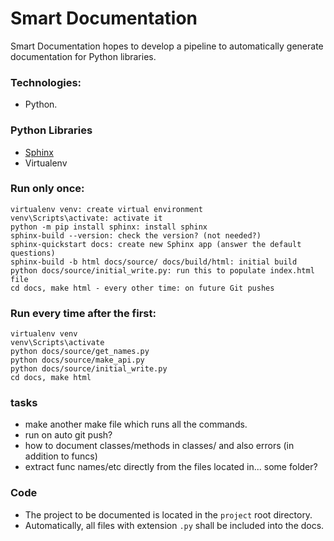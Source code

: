 # Smart Documentation

Smart Documentation hopes to develop a pipeline to automatically generate documentation for Python libraries.

### Technologies:

- Python.

### Python Libraries

- [Sphinx]()
- Virtualenv

### Run only once:

```
virtualenv venv: create virtual environment
venv\Scripts\activate: activate it
python -m pip install sphinx: install sphinx
sphinx-build --version: check the version? (not needed?)
sphinx-quickstart docs: create new Sphinx app (answer the default questions)
sphinx-build -b html docs/source/ docs/build/html: initial build
python docs/source/initial_write.py: run this to populate index.html file
cd docs, make html - every other time: on future Git pushes
```

### Run every time after the first:

```
virtualenv venv
venv\Scripts\activate
python docs/source/get_names.py
python docs/source/make_api.py
python docs/source/initial_write.py
cd docs, make html
```

### tasks

- make another make file which runs all the commands.
- run on auto git push?
- how to document classes/methods in classes/ and also errors (in addition to funcs)
- extract func names/etc directly from the files located in... some folder?

### Code

- The project to be documented is located in the `project` root directory.
- Automatically, all files with extension `.py` shall be included into the docs.
